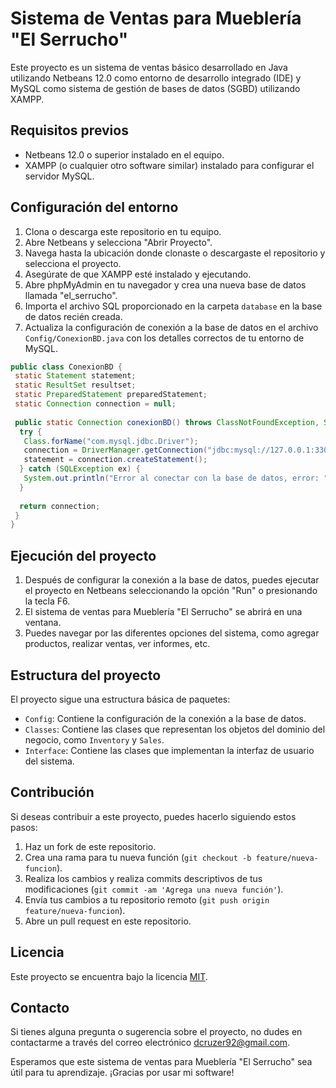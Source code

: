 # Sistema de Ventas para Mueblería "El Serrucho"

Este proyecto es un sistema de ventas básico desarrollado en Java utilizando Netbeans 12.0 como entorno de desarrollo integrado (IDE) y MySQL como sistema de gestión de bases de datos (SGBD) utilizando XAMPP.

## Requisitos previos
- Netbeans 12.0 o superior instalado en el equipo.
- XAMPP (o cualquier otro software similar) instalado para configurar el servidor MySQL.

## Configuración del entorno

1. Clona o descarga este repositorio en tu equipo.
2. Abre Netbeans y selecciona "Abrir Proyecto".
3. Navega hasta la ubicación donde clonaste o descargaste el repositorio y selecciona el proyecto.
4. Asegúrate de que XAMPP esté instalado y ejecutando.
5. Abre phpMyAdmin en tu navegador y crea una nueva base de datos llamada "el_serrucho".
6. Importa el archivo SQL proporcionado en la carpeta `database` en la base de datos recién creada.
7. Actualiza la configuración de conexión a la base de datos en el archivo `Config/ConexionBD.java` con los detalles correctos de tu entorno de MySQL.

```java
public class ConexionBD {
 static Statement statement;
 static ResultSet resultset;
 static PreparedStatement preparedStatement;
 static Connection connection = null;
 
 public static Connection conexionBD() throws ClassNotFoundException, SQLException {
  try {
   Class.forName("com.mysql.jdbc.Driver");
   connection = DriverManager.getConnection("jdbc:mysql://127.0.0.1:3306/systemTest", user, password);
   statement = connection.createStatement();
  } catch (SQLException ex) {
   System.out.println("Error al conectar con la base de datos, error: "+ex.getMessage());
  }
     
  return connection;
 }
}
```

## Ejecución del proyecto

1. Después de configurar la conexión a la base de datos, puedes ejecutar el proyecto en Netbeans seleccionando la opción "Run" o presionando la tecla F6.
2. El sistema de ventas para Mueblería "El Serrucho" se abrirá en una ventana.
3. Puedes navegar por las diferentes opciones del sistema, como agregar productos, realizar ventas, ver informes, etc.

## Estructura del proyecto

El proyecto sigue una estructura básica de paquetes:

- `Config`: Contiene la configuración de la conexión a la base de datos.
- `Classes`: Contiene las clases que representan los objetos del dominio del negocio, como `Inventory` y `Sales`.
- `Interface`: Contiene las clases que implementan la interfaz de usuario del sistema.

## Contribución

Si deseas contribuir a este proyecto, puedes hacerlo siguiendo estos pasos:

1. Haz un fork de este repositorio.
2. Crea una rama para tu nueva función (`git checkout -b feature/nueva-funcion`).
3. Realiza los cambios y realiza commits descriptivos de tus modificaciones (`git commit -am 'Agrega una nueva función'`).
4. Envía tus cambios a tu repositorio remoto (`git push origin feature/nueva-funcion`).
5. Abre un pull request en este repositorio.

## Licencia

Este proyecto se encuentra bajo la licencia [MIT](LICENSE).

## Contacto

Si tienes alguna pregunta o sugerencia sobre el proyecto, no dudes en contactarme a través del correo electrónico [dcruzer92@gmail.com](mailto:dcruzer92@gmail.com).

Esperamos que este sistema de ventas para Mueblería "El Serrucho" sea útil para tu aprendizaje. ¡Gracias por usar mi software!
